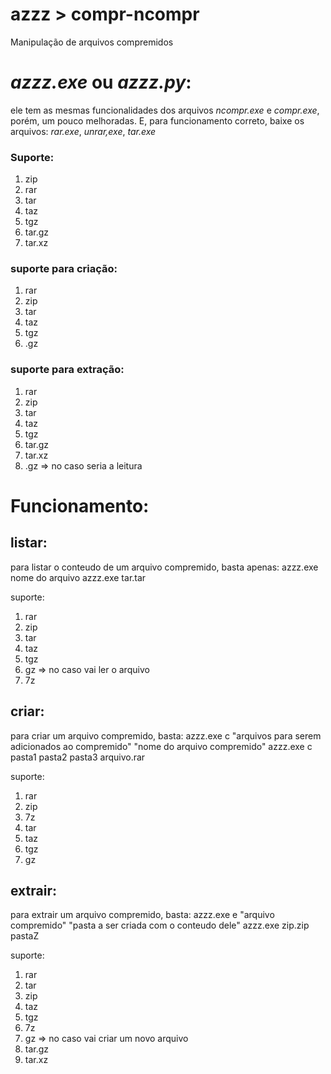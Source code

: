 # azzz > compr-ncompr
Manipulação de arquivos compremidos

# *azzz.exe* ou *azzz.py*:
ele tem as mesmas funcionalidades dos arquivos *ncompr.exe* e *compr.exe*, porém, um pouco melhoradas.
E, para funcionamento correto, baixe os arquivos: *rar.exe*, *unrar,exe*, *tar.exe*

### Suporte:
1. zip
2. rar
3. tar
4. taz
5. tgz
6. tar.gz
7. tar.xz

### suporte para criação:
1. rar
2. zip
3. tar
4. taz
5. tgz
6. .gz

### suporte para extração:
1. rar
2. zip
3. tar
4. taz
5. tgz
6. tar.gz
7. tar.xz
8. .gz => no caso seria a leitura

# Funcionamento:
## listar:
para listar o conteudo de um arquivo compremido, basta apenas:
azzz.exe nome do arquivo
azzz.exe tar.tar

suporte:
1. rar
2. zip
3. tar
4. taz
5. tgz
6. gz => no caso vai ler o arquivo
7. 7z

## criar:
para criar um arquivo compremido, basta:
azzz.exe c "arquivos para serem adicionados ao compremido" "nome do arquivo compremido"
azzz.exe c pasta1 pasta2 pasta3 arquivo.rar

suporte:
1. rar
2. zip
3. 7z
4. tar
5. taz
6. tgz
7. gz

## extrair:
para extrair um arquivo compremido, basta:
azzz.exe e "arquivo compremido" "pasta a ser criada com o conteudo dele"
azzz.exe zip.zip pastaZ

suporte:
1. rar
2. tar
3. zip
4. taz
5. tgz
6. 7z
7. gz => no caso vai criar um novo arquivo
8. tar.gz
9. tar.xz
